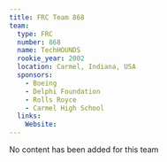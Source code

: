 ```yaml
---
title: FRC Team 868
team:
  type: FRC
  number: 868
  name: TechHOUNDS
  rookie_year: 2002
  location: Carmel, Indiana, USA
  sponsors:
    - Boeing
    - Delphi Foundation
    - Rolls Royce
    - Carmel High School
  links:
    Website: 
---
```

No content has been added for this team